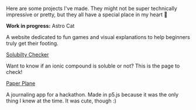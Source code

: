 
Here are some projects I've made. They might not be super technically impressive or pretty, but they all have a special place in my heart 💓


**Work in progress:** Astro Cat

A website dedicated to fun games and visual explanations to help beginners truly get their footing. 

[Solubilty Checker ](https://sugar0ats.github.io/solubility-rules/)

Want to know if an ionic compound is soluble or not? This is the page to check!

[Paper Plane](https://sugar0ats.github.io/paperairplane/)

A journaling app for a hackathon. Made in p5.js because it was the only thing I knew at the time. It was cute, though :)
